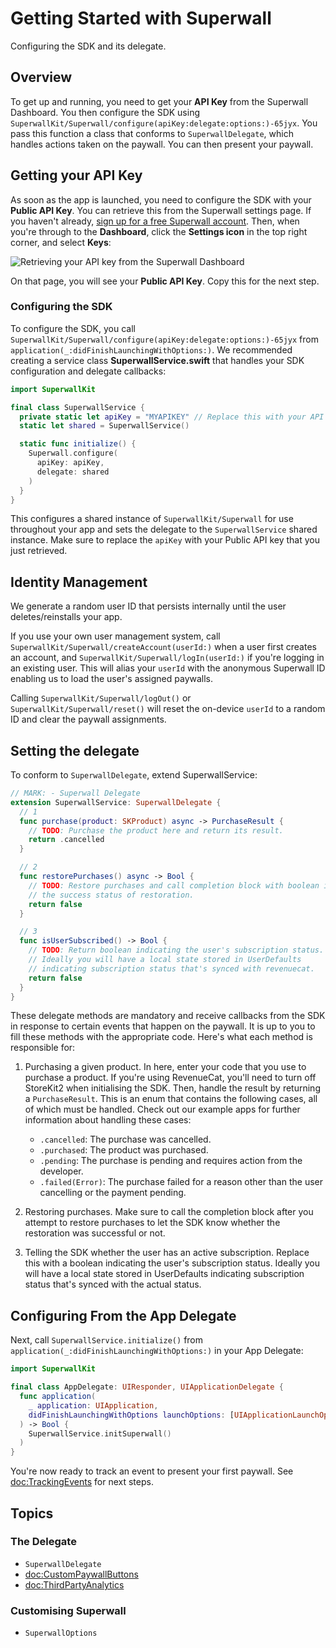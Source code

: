 # Getting Started with Superwall

Configuring the SDK and its delegate.

## Overview

To get up and running, you need to get your **API Key** from the Superwall Dashboard. You then configure the SDK using ``SuperwallKit/Superwall/configure(apiKey:delegate:options:)-65jyx``. You pass this function a class that conforms to ``SuperwallDelegate``, which handles actions taken on the paywall. You can then present your paywall.

## Getting your API Key

As soon as the app is launched, you need to configure the SDK with your **Public API Key**. You can retrieve this from the Superwall settings page.
If you haven't already, [sign up for a free Superwall account](https://superwall.com/sign-up). Then, when you're through to the **Dashboard**, click the **Settings icon** in the top right corner, and select **Keys**:

![Retrieving your API key from the Superwall Dashboard](apiKey.png)

On that page, you will see your **Public API Key**. Copy this for the next step.

### Configuring the SDK

To configure the SDK, you call ``SuperwallKit/Superwall/configure(apiKey:delegate:options:)-65jyx`` from  `application(_:didFinishLaunchingWithOptions:)`. We recommended creating a service class **SuperwallService.swift** that handles your SDK configuration and delegate callbacks:

```swift
import SuperwallKit

final class SuperwallService {
  private static let apiKey = "MYAPIKEY" // Replace this with your API Key
  static let shared = SuperwallService()

  static func initialize() {
    Superwall.configure(
      apiKey: apiKey,
      delegate: shared
    )
  }
}
```

This configures a shared instance of ``SuperwallKit/Superwall`` for use throughout your app and sets the delegate to the `SuperwallService` shared instance. Make sure to replace the `apiKey` with your Public API key that you just retrieved.

## Identity Management

We generate a random user ID that persists internally until the user deletes/reinstalls your app.

If you use your own user management system, call ``SuperwallKit/Superwall/createAccount(userId:)`` when a user first creates an account, and ``SuperwallKit/Superwall/logIn(userId:)`` if you're logging in an existing user. This will alias your `userId` with the anonymous Superwall ID enabling us to load the user's assigned paywalls.

Calling ``SuperwallKit/Superwall/logOut()`` or ``SuperwallKit/Superwall/reset()`` will reset the on-device `userId` to a random ID and clear the paywall assignments.

## Setting the delegate

To conform to ``SuperwallDelegate``, extend SuperwallService:

```swift
// MARK: - Superwall Delegate
extension SuperwallService: SuperwallDelegate {
  // 1
  func purchase(product: SKProduct) async -> PurchaseResult {
    // TODO: Purchase the product here and return its result.
    return .cancelled
  }

  // 2
  func restorePurchases() async -> Bool {
    // TODO: Restore purchases and call completion block with boolean indicating
    // the success status of restoration.
    return false
  }

  // 3
  func isUserSubscribed() -> Bool {
    // TODO: Return boolean indicating the user's subscription status.
    // Ideally you will have a local state stored in UserDefaults
    // indicating subscription status that's synced with revenuecat.
    return false
  }
}
```

These delegate methods are mandatory and receive callbacks from the SDK in response to certain events that happen on the paywall. It is up to you to fill these methods with the appropriate code. Here's what each method is responsible for:

1. Purchasing a given product. In here, enter your code that you use to purchase a product. If you're using RevenueCat, you'll need to turn off StoreKit2 when initialising the SDK. Then, handle the result by returning a `PurchaseResult`. This is an enum that contains the following cases, all of which must be handled. Check out our example apps for further information about handling these cases:
    - `.cancelled`: The purchase was cancelled.
    - `.purchased`: The product was purchased.
    - `.pending`: The purchase is pending and requires action from the developer.
    - `.failed(Error)`: The purchase failed for a reason other than the user cancelling or the payment pending.

2. Restoring purchases. Make sure to call the completion block after you attempt to restore purchases to let the SDK know whether the restoration was successful or not.

3. Telling the SDK whether the user has an active subscription. Replace this with a boolean indicating the user's subscription status. Ideally you will have a local state stored in UserDefaults indicating subscription status that's synced with the actual status.

## Configuring From the App Delegate

Next, call `SuperwallService.initialize()` from `application(_:didFinishLaunchingWithOptions:)` in your App Delegate:

```swift
import SuperwallKit

final class AppDelegate: UIResponder, UIApplicationDelegate {
  func application(
    _ application: UIApplication, 
    didFinishLaunchingWithOptions launchOptions: [UIApplicationLaunchOptionsKey: Any]?
  ) -> Bool {
    SuperwallService.initSuperwall()
  )
}
```

You're now ready to track an event to present your first paywall. See <doc:TrackingEvents> for next steps.

## Topics

### The Delegate
- ``SuperwallDelegate``
- <doc:CustomPaywallButtons>
- <doc:ThirdPartyAnalytics>

### Customising Superwall
- ``SuperwallOptions``
